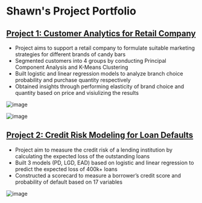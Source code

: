 # Shawn's Project Portfolio

## [Project 1: Customer Analytics for Retail Company](https://github.com/shawn-y-sun/Customer_Analytics_Retail)
- Project aims to support a retail company to formulate suitable marketing strategies for different brands of candy bars
- Segmented customers into 4 groups by conducting Principal Component Analysis and K-Means Clustering
- Built logistic and linear regression models to analyze branch choice probability and purchase quantity respectively
- Obtained insights through performing elasticity of brand choice and quantity based on price and visiulizing the results

![image](https://user-images.githubusercontent.com/77659538/109506101-3c697180-7ad8-11eb-8ff0-311b6904bf62.png)

![image](https://user-images.githubusercontent.com/77659538/109506147-48553380-7ad8-11eb-994f-b0bd1775ae36.png)


## [Project 2: Credit Risk Modeling for Loan Defaults](https://github.com/shawn-y-sun/Credit_Risk_Model_LoanDefaults)
- Project aim to measure the credit risk of a lending institution by calculating the expected loss of the outstanding loans
- Built 3 models (PD, LGD, EAD) based on logistic and linear regression to predict the expected loss of 400k+ loans
- Constructed a scorecard to measure a borrower’s credit score and probability of default based on 17 variables

![image](https://user-images.githubusercontent.com/77659538/109506077-370c2700-7ad8-11eb-9b35-c0216c6a6cc8.png)
